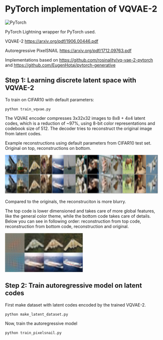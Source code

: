 # PyTorch implementation of VQVAE-2

![PyTorch](https://img.shields.io/badge/PyTorch-EE4C2C?style=for-the-badge&logo=PyTorch&logoColor=white)

PyTorch Lightning wrapper for PyTorch used.

VQVAE-2 https://arxiv.org/pdf/1906.00446.pdf

Autoregressive PixelSNAIL https://arxiv.org/pdf/1712.09763.pdf

Implementations based on https://github.com/rosinality/vq-vae-2-pytorch and https://github.com/EugenHotaj/pytorch-generative

## Step 1: Learning discrete latent space with VQVAE-2
To train on CIFAR10 with default parameters:
```
python train_vqvae.py
```
The VQVAE encoder compresses 3x32x32 images to 8x8 + 4x4 latent codes, which is a reduction of ~97%, using 8-bit color representations and codebook size of 512. The decoder tries to reconstruct the original image from latent codes.

Example reconstructions using default parameters from CIFAR10 test set. Original on top, reconstructions on bottom.

<img src="reconstruction_examples.png" width="768" height="128" />

Compared to the originals, the reconstruciton is more blurry.

The top code is lower dimensioned and takes care of more global features, like the general color theme, while the bottom code takes care of details. Below you can see in following order: reconstruction from top code, reconstruction from bottom code, reconstruction and original.

<img src="bottom_top_example.png" width="256" height="128" />

## Step 2: Train autoregressive model on latent codes
First make dataset with latent codes encoded by the trained VQVAE-2.
```
python make_latent_dataset.py
```
Now, train the autoregressive model
```
python train_pixelsnail.py
```

